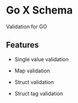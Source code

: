 # Go X Schema

Validation for GO

## Features

- Single value validation

- Map validation

- Struct validation

- Struct tag validation
